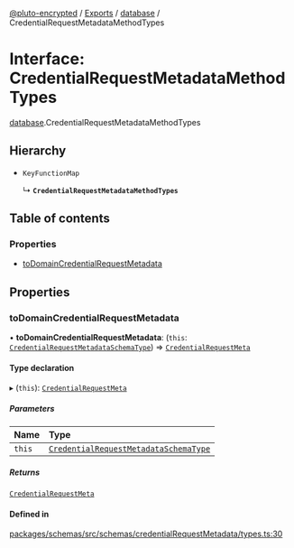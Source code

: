 [@pluto-encrypted](../README.md) / [Exports](../modules.md) / [database](../modules/database-1.md) / CredentialRequestMetadataMethodTypes

# Interface: CredentialRequestMetadataMethodTypes

[database](../modules/database-1.md).CredentialRequestMetadataMethodTypes

## Hierarchy

- `KeyFunctionMap`

  ↳ **`CredentialRequestMetadataMethodTypes`**

## Table of contents

### Properties

- [toDomainCredentialRequestMetadata](database-1.CredentialRequestMetadataMethodTypes.md#todomaincredentialrequestmetadata)

## Properties

### toDomainCredentialRequestMetadata

• **toDomainCredentialRequestMetadata**: (`this`: [`CredentialRequestMetadataSchemaType`](database-1.CredentialRequestMetadataSchemaType.md)) => [`CredentialRequestMeta`](database-1.WALLET_SDK_DOMAIN.Anoncreds.CredentialRequestMeta.md)

#### Type declaration

▸ (`this`): [`CredentialRequestMeta`](database-1.WALLET_SDK_DOMAIN.Anoncreds.CredentialRequestMeta.md)

##### Parameters

| Name | Type |
| :------ | :------ |
| `this` | [`CredentialRequestMetadataSchemaType`](database-1.CredentialRequestMetadataSchemaType.md) |

##### Returns

[`CredentialRequestMeta`](database-1.WALLET_SDK_DOMAIN.Anoncreds.CredentialRequestMeta.md)

#### Defined in

[packages/schemas/src/schemas/credentialRequestMetadata/types.ts:30](https://github.com/atala-community-projects/pluto-encrypted/blob/8d4a2cf/packages/schemas/src/schemas/credentialRequestMetadata/types.ts#L30)
